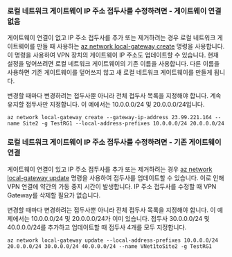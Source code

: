 ### <a name="noconnection"></a>로컬 네트워크 게이트웨이 IP 주소 접두사를 수정하려면 - 게이트웨이 연결 없음

게이트웨이 연결이 없고 IP 주소 접두사를 추가 또는 제거하려는 경우 로컬 네트워크 게이트웨이를 만들 때 사용하는 [az network local-gateway create](https://docs.microsoft.com/cli/azure/network/local-gateway#az_network_local_gateway_create) 명령을 사용합니다. 이 명령을 사용하여 VPN 장치의 게이트웨이 IP 주소도 업데이트할 수 있습니다. 현재 설정을 덮어쓰려면 로컬 네트워크 게이트웨이의 기존 이름을 사용합니다. 다른 이름을 사용하면 기존 게이트웨이를 덮어쓰지 않고 새 로컬 네트워크 게이트웨이를 만들게 됩니다.

변경할 때마다 변경하려는 접두사뿐 아니라 전체 접두사 목록을 지정해야 합니다. 계속 유지할 접두사만 지정합니다. 이 예에서는 10.0.0.0/24 및 20.0.0.0/24입니다.

```azurecli
az network local-gateway create --gateway-ip-address 23.99.221.164 --name Site2 -g TestRG1 --local-address-prefixes 10.0.0.0/24 20.0.0.0/24
```

### <a name="withconnection"></a>로컬 네트워크 게이트웨이 IP 주소 접두사를 수정하려면 - 기존 게이트웨이 연결

게이트웨이 연결이 있고 IP 주소 접두사를 추가 또는 제거하려는 경우 [az network local-gateway update](https://docs.microsoft.com/cli/azure/network/local-gateway#az_network_local_gateway_update) 명령을 사용하여 접두사를 업데이트할 수 있습니다. 이로 인해 VPN 연결에 약간의 가동 중지 시간이 발생합니다. IP 주소 접두사를 수정할 때 VPN Gateway를 삭제할 필요가 없습니다.

변경할 때마다 변경하려는 접두사뿐 아니라 전체 접두사 목록을 지정해야 합니다. 이 예제에서는 10.0.0.0/24 및 20.0.0.0/24가 이미 있습니다. 접두사 30.0.0.0/24 및 40.0.0.0/24를 추가하고 업데이트할 때 접두사 4개를 모두 지정합니다.

```azurecli
az network local-gateway update --local-address-prefixes 10.0.0.0/24 20.0.0.0/24 30.0.0.0/24 40.0.0.0/24 --name VNet1toSite2 -g TestRG1
```
